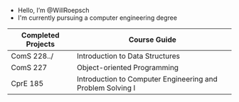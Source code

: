 -  Hello, I’m @WillRoepsch
- I'm currently pursuing a computer engineering degree

| Completed Projects  | Course Guide |
| ------------- | ------------- |
| ComS 228../  | Introduction to Data Structures  |
| ComS 227  | Object-oriented Programming  |
| CprE 185  | Introduction to Computer Engineering and Problem Solving I  |

<!---
WillRoepsch/WillRoepsch is a ✨ special ✨ repository because its `README.md` (this file) appears on your GitHub profile.
You can click the Preview link to take a look at your changes.
--->
